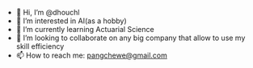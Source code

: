 - 👋 Hi, I’m @dhouchl
- 👀 I’m interested in AI(as a hobby)
- 🌱 I’m currently learning Actuarial Science
- 💞️ I’m looking to collaborate on any big company that allow to use my skill efficiency
- 📫 How to reach me: pangchewe@gmail.com

<!---
pangchewe/pangchewe is a ✨ special ✨ repository because its `README.md` (this file) appears on your GitHub profile.
You can click the Preview link to take a look at your changes.
--->
